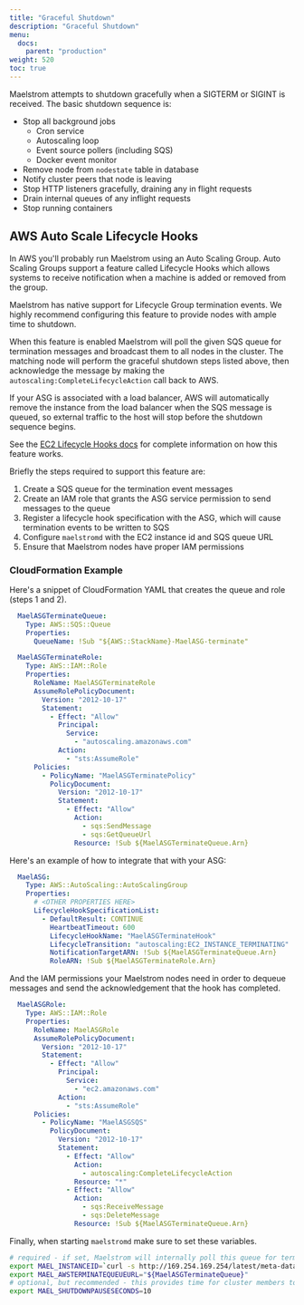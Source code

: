 ```yaml
---
title: "Graceful Shutdown"
description: "Graceful Shutdown"
menu:
  docs:
    parent: "production"
weight: 520
toc: true
---
```


Maelstrom attempts to shutdown gracefully when a SIGTERM or SIGINT is received.
The basic shutdown sequence is:

* Stop all background jobs
    * Cron service
    * Autoscaling loop
    * Event source pollers (including SQS)
    * Docker event monitor
* Remove node from `nodestate` table in database
* Notify cluster peers that node is leaving
* Stop HTTP listeners gracefully, draining any in flight requests
* Drain internal queues of any inflight requests
* Stop running containers

## AWS Auto Scale Lifecycle Hooks

In AWS you'll probably run Maelstrom using an Auto Scaling Group.
Auto Scaling Groups support a feature called Lifecycle Hooks which
allows systems to receive notification when a machine is added or
removed from the group.

Maelstrom has native support for Lifecycle Group termination events.
We highly recommend configuring this feature to provide nodes with
ample time to shutdown.

When this feature is enabled Maelstrom will poll the given SQS queue for
termination messages and broadcast them to all nodes in the cluster. The
matching node will perform the graceful shutdown steps listed above, then
acknowledge the message by making the `autoscaling:CompleteLifecycleAction`
call back to AWS.

If your ASG is associated with a load balancer, AWS will automatically remove
the instance from the load balancer when the SQS message is queued, so external
traffic to the host will stop before the shutdown sequence begins.

See the [EC2 Lifecycle Hooks docs](https://docs.aws.amazon.com/autoscaling/ec2/userguide/lifecycle-hooks.html)
for complete information on how this feature works.

Briefly the steps required to support this feature are:

1. Create a SQS queue for the termination event messages
2. Create an IAM role that grants the ASG service permission to send messages to the queue
3. Register a lifecycle hook specification with the ASG, which will cause termination events to be written to SQS
4. Configure `maelstromd` with the EC2 instance id and SQS queue URL
5. Ensure that Maelstrom nodes have proper IAM permissions

### CloudFormation Example

Here's a snippet of CloudFormation YAML that creates the queue and role (steps 1 and 2).

```yaml
  MaelASGTerminateQueue:
    Type: AWS::SQS::Queue
    Properties:
      QueueName: !Sub "${AWS::StackName}-MaelASG-terminate"

  MaelASGTerminateRole:
    Type: AWS::IAM::Role
    Properties:
      RoleName: MaelASGTerminateRole
      AssumeRolePolicyDocument:
        Version: "2012-10-17"
        Statement:
          - Effect: "Allow"
            Principal:
              Service:
                - "autoscaling.amazonaws.com"
            Action:
              - "sts:AssumeRole"
      Policies:
        - PolicyName: "MaelASGTerminatePolicy"
          PolicyDocument:
            Version: "2012-10-17"
            Statement:
              - Effect: "Allow"
                Action:
                  - sqs:SendMessage
                  - sqs:GetQueueUrl
                Resource: !Sub ${MaelASGTerminateQueue.Arn}
```

Here's an example of how to integrate that with your ASG:

```yaml
  MaelASG:
    Type: AWS::AutoScaling::AutoScalingGroup
    Properties:
      # <OTHER PROPERTIES HERE>
      LifecycleHookSpecificationList:
        - DefaultResult: CONTINUE
          HeartbeatTimeout: 600
          LifecycleHookName: "MaelASGTerminateHook"
          LifecycleTransition: "autoscaling:EC2_INSTANCE_TERMINATING"
          NotificationTargetARN: !Sub ${MaelASGTerminateQueue.Arn}
          RoleARN: !Sub ${MaelASGTerminateRole.Arn}
```

And the IAM permissions your Maelstrom nodes need in order to dequeue messages
and send the acknowledgement that the hook has completed.

```yaml
  MaelASGRole:
    Type: AWS::IAM::Role
    Properties:
      RoleName: MaelASGRole
      AssumeRolePolicyDocument:
        Version: "2012-10-17"
        Statement:
          - Effect: "Allow"
            Principal:
              Service:
                - "ec2.amazonaws.com"
            Action:
              - "sts:AssumeRole"
      Policies:
        - PolicyName: "MaelASGSQS"
          PolicyDocument:
            Version: "2012-10-17"
            Statement:
              - Effect: "Allow"
                Action:
                  - autoscaling:CompleteLifecycleAction
                Resource: "*"
              - Effect: "Allow"
                Action:
                  - sqs:ReceiveMessage
                  - sqs:DeleteMessage
                Resource: !Sub ${MaelASGTerminateQueue.Arn}
```

Finally, when starting `maelstromd` make sure to set these variables.

```bash
# required - if set, Maelstrom will internally poll this queue for termination messages
export MAEL_INSTANCEID=`curl -s http://169.254.169.254/latest/meta-data/instance-id`
export MAEL_AWSTERMINATEQUEUEURL="${MaelASGTerminateQueue}"
# optional, but recommended - this provides time for cluster members to notify each other
export MAEL_SHUTDOWNPAUSESECONDS=10
```
